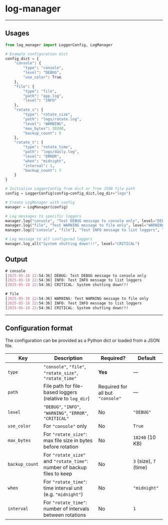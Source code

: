 # log-manager

---
## Usages
```python
from log_manager import LoggerConfig, LogManager

# Example configuration dict
config_dict = {
    "console": {
        "type": "console",
        "level": "DEBUG",
        "use_color": True
    },
    "file": {
        "type": "file",
        "path": "app.log",
        "level": "INFO"
    },
    "rotate_s": {
        "type": "rotate_size",
        "path": "logs/rotate.log",
        "level": "WARNING",
        "max_bytes": 10240,
        "backup_count": 5
    },
    "rotate_t": {
        "type": "rotate_time",
        "path": "logs/daily.log",
        "level": "ERROR",
        "when": "midnight",
        "interval": 1,
        "backup_count": 7
    }
}

# Initialize LoggerConfig from dict or from JSON file path
config = LoggerConfig(config=config_dict,log_dir="logs")

# Create LogManager with config
manager = LogManager(config)

# Log messages to specific loggers
manager.log("console", "Test DEBUG message to console only", level="DEBUG")
manager.log("file", "Test WARNING message to file only", level="WARNING")
manager.log(["console", "file"], "Test INFO message to list loggers", level="INFO")

# Log message to all configured loggers
manager.log_all("System shutting down!!!", level="CRITICAL")
```
## Output
```css
# console
[2025-05-18 22:54:36] DEBUG: Test DEBUG message to console only
[2025-05-18 22:54:36] INFO: Test INFO message to list loggers
[2025-05-18 22:54:36] CRITICAL: System shutting down!!!
```
```css
# file
[2025-05-18 22:54:36] WARNING: Test WARNING message to file only
[2025-05-18 22:54:36] INFO: Test INFO message to list loggers
[2025-05-18 22:54:36] CRITICAL: System shutting down!!!
```
---
## Configuration format
The configuration can be provided as a Python dict or loaded from a JSON file.

| Key            | Description                                                             | Required?                        | Default                |
|----------------|-------------------------------------------------------------------------|----------------------------------|------------------------|
| `type`         | `"console"`, `"file"`, `"rotate_size"`, `"rotate_time"`                 | **Yes**                          | —                      |
| `path`         | File path for file-based loggers (relative to `log_dir`)                | Required for all but `"console"` | —                      |
| `level`        | `"DEBUG"`, `"INFO"`, `"WARNING"`, `"ERROR"`, `"CRITICAL"`               | No                               | `"DEBUG"`              |
| `use_color`    | For `"console"` only                                                    | No                               | `True`                 |
| `max_bytes`    | For `"rotate_size"`: max file size in bytes before rotation             | No                               | `10240` (10 KB)        |
| `backup_count` | For `"rotate_size"` and `"rotate_time"`: number of backup files to keep | No                               | `3` (size), `7` (time) |
| `when`         | For `"rotate_time"`: time interval unit (e.g. `"midnight"`)             | No                               | `"midnight"`           |
| `interval`     | For `"rotate_time"`: number of intervals between rotations              | No                               | `1`                    |
